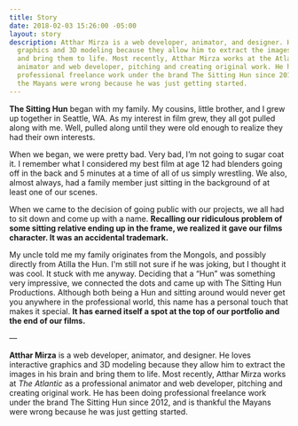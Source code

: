 ```yaml
---
title: Story
date: 2018-02-03 15:26:00 -05:00
layout: story
description: Atthar Mirza is a web developer, animator, and designer. He loves interactive
  graphics and 3D modeling because they allow him to extract the images in his brain
  and bring them to life. Most recently, Atthar Mirza works at the Atlantic as a professional
  animator and web developer, pitching and creating original work. He has been doing
  professional freelance work under the brand The Sitting Hun since 2012, and is thankful
  the Mayans were wrong because he was just getting started.
---
```


**The Sitting Hun** began with my family. My cousins, little brother, and I grew up together in Seattle, WA. As my interest in film grew, they all got pulled along with me. Well, pulled along until they were old enough to realize they had their own interests.

When we began, we were pretty bad. Very bad, I’m not going to sugar coat it. I remember what I considered my best film at age 12 had blenders going off in the back and 5 minutes at a time of all of us simply wrestling. We also, almost always, had a family member just sitting in the background of at least one of our scenes.

When we came to the decision of going public with our projects, we all had to sit down and come up with a name. **Recalling our ridiculous problem of some sitting relative ending up in the frame, we realized it gave our films character. It was an accidental trademark.**

My uncle told me my family originates from the Mongols, and possibly directly from Atilla the Hun. I'm still not sure if he was joking, but I thought it was cool. It stuck with me anyway. Deciding that a “Hun” was something very impressive, we connected the dots and came up with The Sitting Hun Productions. Although both being a Hun and sitting around would never get you anywhere in the professional world, this name has a personal touch that makes it special. **It has earned itself a spot at the top of our portfolio and the end of our films.**

—

**Atthar Mirza** is a web developer, animator, and designer. He loves interactive graphics and 3D modeling because they allow him to extract the images in his brain and bring them to life. Most recently, Atthar Mirza works at *The Atlantic* as a professional animator and web developer, pitching and creating original work. He has been doing professional freelance work under the brand The Sitting Hun since 2012, and is thankful the Mayans were wrong because he was just getting started.
